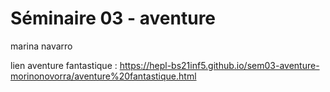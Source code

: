 # Séminaire 03 - aventure

marina navarro

lien aventure fantastique : https://hepl-bs21inf5.github.io/sem03-aventure-morinonovorra/aventure%20fantastique.html
